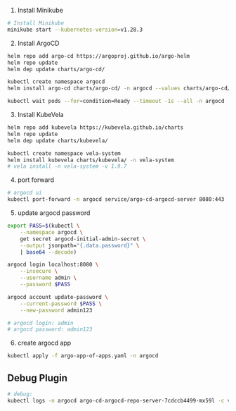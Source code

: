 1. Install Minikube

```sh
# Install Minikube
minikube start --kubernetes-version=v1.28.3
```

2. Install ArgoCD

```sh
helm repo add argo-cd https://argoproj.github.io/argo-helm
helm repo update
helm dep update charts/argo-cd/

kubectl create namespace argocd
helm install argo-cd charts/argo-cd/ -n argocd --values charts/argo-cd/values.yaml

kubectl wait pods --for=condition=Ready --timeout -1s --all -n argocd
```

3. Install KubeVela

```sh
helm repo add kubevela https://kubevela.github.io/charts
helm repo update
helm dep update charts/kubevela/

kubectl create namespace vela-system
helm install kubevela charts/kubevela/ -n vela-system
# vela install -n vela-system -v 1.9.7
```

4. port forward

```sh
# argocd ui
kubectl port-forward -n argocd service/argo-cd-argocd-server 8080:443
```

5. update argocd password

```sh
export PASS=$(kubectl \
    --namespace argocd \
    get secret argocd-initial-admin-secret \
    --output jsonpath="{.data.password}" \
    | base64 --decode)

argocd login localhost:8080 \
    --insecure \
    --username admin \
    --password $PASS

argocd account update-password \
    --current-password $PASS \
    --new-password admin123

# argocd login: admin
# argocd password: admin123
```

6. create argocd app

```sh
kubectl apply -f argo-app-of-apps.yaml -n argocd
```

## Debug Plugin

```sh
# debug:
kubectl logs -n argocd argo-cd-argocd-repo-server-7cdccb4499-mx59l -c vela
```
